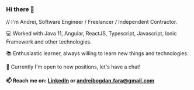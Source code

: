 ### Hi there 👋

// I'm Andrei, Software Engineer / Freelancer / Independent Contractor. 

💻  Worked with Java 11, Angular, ReactJS, Typescript, Javascript, Ionic Framework and other technologies. 

📚 Enthusiastic learner, always willing to learn new things and technologies.

💬 Currently I'm open to new positions, let's have a chat!

#### 📫 Reach me on: [LinkedIn](https://www.linkedin.com/in/andrei-bogdan-fara-b93123110/) or andreibogdan.fara@gmail.com
<!--
**fbandrei/fbandrei** is a ✨ _special_ ✨ repository because its `README.md` (this file) appears on your GitHub profile.

Here are some ideas to get you started:

- 🔭 I’m currently working for Ser
- 🌱 I’m currently learning ...
- 👯 I’m looking to collaborate on ...
- 🤔 I’m looking for help with ...
- 💬 Ask me about Java, Javascript, Typescript, Angular, Ionic Framework
- 📫 How to reach me: 
- 😄 Pronouns: ...
- ⚡ Fun fact: ...
-->
